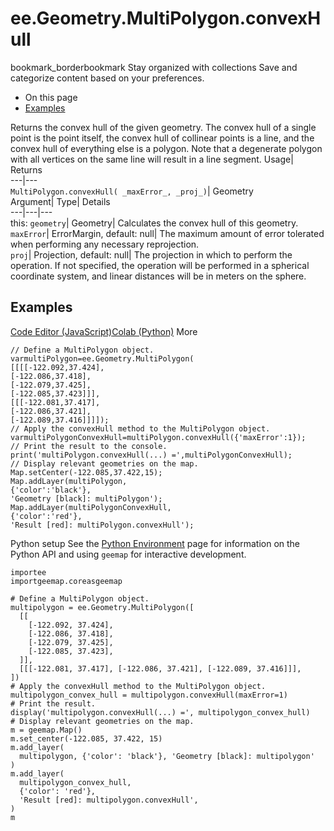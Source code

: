  
#  ee.Geometry.MultiPolygon.convexHull 
bookmark_borderbookmark Stay organized with collections  Save and categorize content based on your preferences. 
  * On this page
  * [Examples](https://developers.google.com/earth-engine/apidocs/ee-geometry-multipolygon-convexhull#examples)


Returns the convex hull of the given geometry. The convex hull of a single point is the point itself, the convex hull of collinear points is a line, and the convex hull of everything else is a polygon. Note that a degenerate polygon with all vertices on the same line will result in a line segment. 
Usage| Returns  
---|---  
`MultiPolygon.convexHull( _maxError_, _proj_)`| Geometry  
Argument| Type| Details  
---|---|---  
this: `geometry`| Geometry| Calculates the convex hull of this geometry.  
`maxError`| ErrorMargin, default: null| The maximum amount of error tolerated when performing any necessary reprojection.  
`proj`| Projection, default: null| The projection in which to perform the operation. If not specified, the operation will be performed in a spherical coordinate system, and linear distances will be in meters on the sphere.  
## Examples
[Code Editor (JavaScript)](https://developers.google.com/earth-engine/apidocs/ee-geometry-multipolygon-convexhull#code-editor-javascript-sample)[Colab (Python)](https://developers.google.com/earth-engine/apidocs/ee-geometry-multipolygon-convexhull#colab-python-sample) More
```
// Define a MultiPolygon object.
varmultiPolygon=ee.Geometry.MultiPolygon(
[[[[-122.092,37.424],
[-122.086,37.418],
[-122.079,37.425],
[-122.085,37.423]]],
[[[-122.081,37.417],
[-122.086,37.421],
[-122.089,37.416]]]]);
// Apply the convexHull method to the MultiPolygon object.
varmultiPolygonConvexHull=multiPolygon.convexHull({'maxError':1});
// Print the result to the console.
print('multiPolygon.convexHull(...) =',multiPolygonConvexHull);
// Display relevant geometries on the map.
Map.setCenter(-122.085,37.422,15);
Map.addLayer(multiPolygon,
{'color':'black'},
'Geometry [black]: multiPolygon');
Map.addLayer(multiPolygonConvexHull,
{'color':'red'},
'Result [red]: multiPolygon.convexHull');
```
Python setup
See the [ Python Environment](https://developers.google.com/earth-engine/guides/python_install) page for information on the Python API and using `geemap` for interactive development.
```
importee
importgeemap.coreasgeemap
```
```
# Define a MultiPolygon object.
multipolygon = ee.Geometry.MultiPolygon([
  [[
    [-122.092, 37.424],
    [-122.086, 37.418],
    [-122.079, 37.425],
    [-122.085, 37.423],
  ]],
  [[[-122.081, 37.417], [-122.086, 37.421], [-122.089, 37.416]]],
])
# Apply the convexHull method to the MultiPolygon object.
multipolygon_convex_hull = multipolygon.convexHull(maxError=1)
# Print the result.
display('multipolygon.convexHull(...) =', multipolygon_convex_hull)
# Display relevant geometries on the map.
m = geemap.Map()
m.set_center(-122.085, 37.422, 15)
m.add_layer(
  multipolygon, {'color': 'black'}, 'Geometry [black]: multipolygon'
)
m.add_layer(
  multipolygon_convex_hull,
  {'color': 'red'},
  'Result [red]: multipolygon.convexHull',
)
m
```

